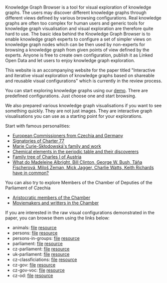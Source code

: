 Knowledge Graph Browser is a tool for visual exploration of knowledge graphs.
The users may discover different knowledge graphs through different views defined by various browsing configurations.
Real knowledge graphs are often too complex for human users and generic tools for knowledge graph visualisation and visual exploration are therefore quite hard to use.
The basic idea behind the Knowledge Graph Browser is to enable knowledge graph experts to configure a set of simpler views on knowledge graph nodes which can be then used by non-experts for browsing a knowledge graph from given points of view defined by the experts.
Anyone is free to create own configuration, publish it as Linked Open Data and let users to enjoy knowledge graph exploration.

This website is an accompanying website for the paper titled "Interactive and iterative visual exploration of knowledge graphs based on shareable and reusable visual configurations" which is currently in the review process.

You can start exploring knowledge graphs using our [demo](https://try.kgbrowser.opendata.cz).
There are predefined configurations.
Just choose one and start browsing.

We also prepared various knowledge graph visualisations if you want to see something quickly.
They are not just images.
They are interactive graph visualisations you can use as a starting point for your explorations.

Start with famous personalities:

- [European Commissioners from Czechia and Germany](https://try.kgbrowser.opendata.cz/?load=https://raw.githubusercontent.com/martinnec/knowledge-graph-browser-website/main/examples/czech-and-german-european-commissioners.kgvb)
- [Signatories of Charter 77](https://try.kgbrowser.opendata.cz/?load=https://raw.githubusercontent.com/martinnec/knowledge-graph-browser-website/main/examples/charter-77-signatories.kgvb)
- [Marie Curie-Skłodowská's family and work](https://try.kgbrowser.opendata.cz/?load=https://raw.githubusercontent.com/martinnec/knowledge-graph-browser-website/main/examples/curie-family-and-work.kgvb)
- [Chemical elements in the periodic table and their discoverers](https://try.kgbrowser.opendata.cz/?load=https://raw.githubusercontent.com/martinnec/knowledge-graph-browser-website/main/examples/periodic-table.kgvb)
- [Family tree of Charles I of Austria](https://try.kgbrowser.opendata.cz/?load=https://raw.githubusercontent.com/martinnec/knowledge-graph-browser-website/main/examples/charles-I-of-austria-family-tree.kgvb)
- [What do Madeleine Albright, Bill Clinton, George W. Bush, Táňa Fischerová, Miloš Zeman, Mick Jagger, Charlie Watts, Keith Richards have in common?](https://try.kgbrowser.opendata.cz/?load=https://raw.githubusercontent.com/martinnec/knowledge-graph-browser-website/main/examples/common-albright-clinton-bush-fischerova-zeman-jagger-richards-watts.kgvb)

You can also try to explore Members of the Chamber of Deputies of the Parliament of Czechia

- [Aristocratic members of the Chamber](https://try.kgbrowser.opendata.cz/?load=https://raw.githubusercontent.com/martinnec/knowledge-graph-browser-website/main/examples/aristocratic-members-of-chamber-of-deputies-of-czechia.kgvb)
- [Moviemakers and writters in the Chamber](https://try.kgbrowser.opendata.cz/?load=https://raw.githubusercontent.com/martinnec/knowledge-graph-browser-website/main/examples/moviemakers-and-writers-as-members-of-chamber-of-deputies.kgvb)

If you are interested in the raw visual configurations demonstrated in the paper, you can browse them using the links below:

- animals: [file](https://raw.githubusercontent.com/martinnec/knowledge-graph-browser-website/main/configurations/config-animals.ttl) [resource](https://linked.opendata.cz/resource/knowledge-graph-browser/configuration/wikidata/animals)
- persons: [file](https://raw.githubusercontent.com/martinnec/knowledge-graph-browser-website/main/configurations/config-persons.ttl) [resource](https://linked.opendata.cz/resource/knowledge-graph-browser/configuration/wikidata/personalities)
- persons-in-groups: [file](https://raw.githubusercontent.com/martinnec/knowledge-graph-browser-website/main/configurations/config-persons-in-groups.ttl) [resource](https://linked.opendata.cz/resource/knowledge-graph-browser/configuration/people-by-groups)
- parliament: [file](https://raw.githubusercontent.com/martinnec/knowledge-graph-browser-website/main/configurations/config-parliament.ttl) [resource](https://linked.opendata.cz/resource/knowledge-graph-browser/configuration/parliaments)
- cz-parliament: [file](https://raw.githubusercontent.com/martinnec/knowledge-graph-browser-website/main/configurations/config-parliament-cz.ttl) [resource](https://linked.opendata.cz/resource/knowledge-graph-browser/configuration/psp)
- uk-parliament: [file](https://raw.githubusercontent.com/martinnec/knowledge-graph-browser-website/main/configurations/config-parliament-uk.ttl) [resource](https://linked.opendata.cz/resource/knowledge-graph-browser/configuration/ukparliament)
- cz-classficiations: [file](https://raw.githubusercontent.com/martinnec/knowledge-graph-browser-website/main/configurations/config-cz-classifications.ttl) [resource](https://linked.opendata.cz/resource/knowledge-graph-browser/configuration/čsú-klasifikace)
- cz-gov: [file](https://raw.githubusercontent.com/martinnec/knowledge-graph-browser-website/main/configurations/config-cz-gov.ttl) [resource](https://linked.opendata.cz/resource/knowledge-graph-browser/configuration/rpp)
- cz-gov-voc: [file](https://raw.githubusercontent.com/martinnec/knowledge-graph-browser-website/main/configurations/config-cz-gov-voc.ttl) [resource](https://linked.opendata.cz/resource/knowledge-graph-browser/configuration/sgov-full-simplified)
- cz-od: [file](https://raw.githubusercontent.com/martinnec/knowledge-graph-browser-website/main/configurations/config-cz-od.ttl) [resource](https://linked.opendata.cz/resource/knowledge-graph-browser/configuration/nkod)